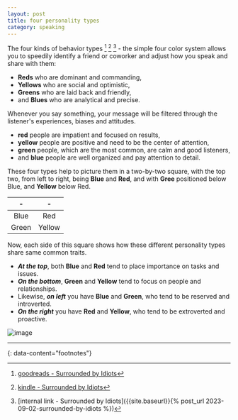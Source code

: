```yaml
---
layout: post
title: four personality types
category: speaking
---
```


The four kinds of behavior types [^1] [^2] [^3] - the simple four color system allows you to speedily identify a friend or coworker and adjust how you speak and share with them:
- __Reds__ who are dominant and commanding,
- __Yellows__ who are social and optimistic,
- __Greens__ who are laid back and friendly,
- and __Blues__ who are analytical and precise.

Whenever you say something, your message will be filtered through the listener's experiences, biases and attitudes.
- __red__ people are impatient and focused on results,
- __yellow__ people are positive and need to be the center of attention,
- __green__ people, which are the most common, are calm and good listeners,
- and __blue__ people are well organized and pay attention to detail.

These four types help to picture them in a two-by-two square, with the top two, from left to right, being __Blue__ and __Red__, and with __Gree__ positioned below Blue, and __Yellow__ below Red.

| - | - |
| :---: | :---: |
| Blue | Red |
| Green | Yellow |

Now, each side of this square shows how these different personality types share same common traits.
- __*At the top*__, both __Blue__ and __Red__ tend to place importance on tasks and issues.
- __*On the bottom*__, __Green__ and __Yellow__ tend to focus on people and relationships.
- Likewise, __*on left*__ you have __Blue__ and __Green__, who tend to be reserved and introverted.
- __*On the right*__ you have __Red__ and __Yellow__, who tend to be extroverted and proactive.


![image](https://github.com/igorlima/unapologetic-thoughts/assets/1886786/c9e13a20-5573-4b83-aa6a-e704ff13dd70)


---
{: data-content="footnotes"}

[^1]: [goodreads - Surrounded by Idiots](https://www.goodreads.com/book/show/39101777-surrounded-by-idiots)
[^2]: [kindle - Surrounded by Idiots](https://www.amazon.com/Surrounded-Idiots-Behavior-Effectively-Communicate/dp/1250179947)
[^3]: [internal link - Surrounded by Idiots]({{site.baseurl}}{% post_url 2023-09-02-surrounded-by-idiots %})
